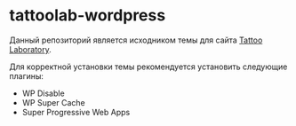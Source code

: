 # tattoolab-wordpress

Данный репозиторий является исходником темы для сайта [Tattoo Laboratory](https://tattoo-laboratory.ru/).

Для корректной установки темы рекомендуется установить следующие плагины:
* WP Disable
* WP Super Cache
* Super Progressive Web Apps